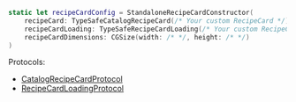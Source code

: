 ```swift
static let recipeCardConfig = StandaloneRecipeCardConstructor(
    recipeCard: TypeSafeCatalogRecipeCard(/* Your custom RecipeCard */),
    recipeCardLoading: TypeSafeRecipeCardLoading(/* Your custom RecipeCardLoading */),
    recipeCardDimensions: CGSize(width: /* */, height: /* */)
)
```
Protocols:
- [CatalogRecipeCardProtocol](https://miamtech.github.io/MealziOSSDKRelease/documentation/mealziossdk/catalogrecipecardprotocol)
- [RecipeCardLoadingProtocol](https://miamtech.github.io/MealziOSSDKRelease/documentation/mealziossdk/recipecardloadingprotocol)